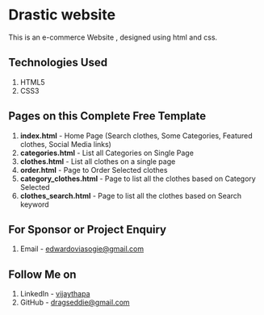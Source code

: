 # Drastic website
This is an e-commerce Website , designed using html and css. 





## Technologies Used
1. HTML5
2. CSS3


## Pages on this Complete Free Template
1. **index.html** - Home Page (Search clothes, Some Categories, Featured clothes, Social Media links)
2. **categories.html** - List all Categories on Single Page
3. **clothes.html** - List all clothes on a single page
4. **order.html** - Page to Order Selected clothes
5. **category_clothes.html** - Page to list all the clothes based on Category Selected
6. **clothes_search.html** - Page to list all the clothes based on Search keyword


## For Sponsor or Project Enquiry
1. Email - edwardoviasogie@gmail.com


## Follow Me on
1. LinkedIn - [vijaythapa](https://www.linkedin.com/in/edward-oviasogie-870941240 "Edward Oviasogie on LinkedIn")
2. GitHub - [dragseddie@gmail.com](https://github.com/T-E-G-A "Edward Oviasogie on Github")

